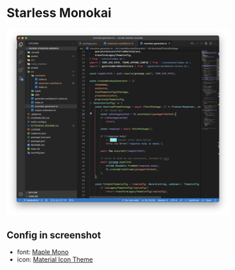 # Starless Monokai

![](./assets/screenshot-1.png)

## Config in screenshot
- font: [Maple Mono](https://github.com/subframe7536/Maple-font)
- icon: [Material Icon Theme](https://marketplace.visualstudio.com/items?itemName=PKief.material-icon-theme)
